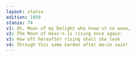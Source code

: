 ```yaml
---
layout: stanza
edition: 1859
stanza: 74
v1: Ah, Moon of my Delight who know'st no wane,
v2: The Moon of Heav'n is rising once again:
v3: ⁠How oft hereafter rising shall she look
v4: Through this same Garden after me—in vain!
---
```

